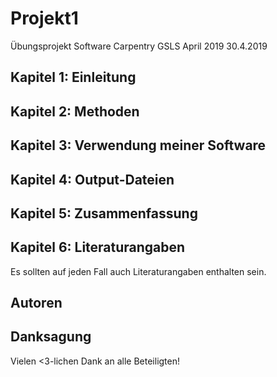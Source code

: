 # Projekt1
Übungsprojekt Software Carpentry GSLS April 2019
30.4.2019
## Kapitel 1: Einleitung

## Kapitel 2: Methoden

## Kapitel 3: Verwendung meiner Software

## Kapitel 4: Output-Dateien

## Kapitel 5: Zusammenfassung

## Kapitel 6: Literaturangaben
Es sollten auf jeden Fall auch Literaturangaben enthalten sein.

## Autoren

## Danksagung
Vielen <3-lichen Dank an alle Beteiligten!
